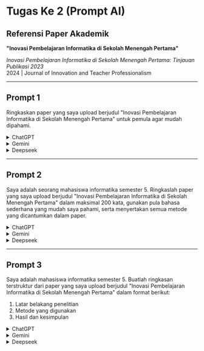 # Tugas Ke 2 (Prompt AI)  

## Referensi Paper Akademik  
**"Inovasi Pembelajaran Informatika di Sekolah Menengah Pertama"**  

*Inovasi Pembelajaran Informatika di Sekolah Menengah Pertama: Tinjauan Publikasi 2023*  
2024 | Journal of Innovation and Teacher Professionalism  

---

## Prompt 1  
Ringkaskan paper yang saya upload berjudul "Inovasi Pembelajaran Informatika di Sekolah Menengah Pertama" untuk pemula agar mudah dipahami.  

<details>
<summary>ChatGPT</summary>

Baik, saya ringkas isi paper "Inovasi Pembelajaran Informatika di Sekolah Menengah Pertama: Tinjauan Publikasi 2023-2024" dengan bahasa sederhana agar mudah dipahami pemula:  

**Ringkasan Sederhana**  
1. **Latar Belakang**  
   - Informatika kini menjadi pelajaran penting di SMP karena dunia sudah sangat bergantung pada teknologi digital.  
   - Guru dituntut berinovasi agar pembelajaran tidak hanya teori, tapi juga melatih keterampilan praktis.  

2. **Tujuan Paper**  
   - Meninjau berbagai penelitian dan publikasi terbaru (2023–2024) tentang cara-cara baru mengajar informatika di SMP.  
   - Memberikan gambaran tren, tantangan, dan solusi inovatif.  

3. **Inovasi yang Dibahas**  
   - Pembelajaran berbasis proyek: siswa belajar lewat membuat produk nyata seperti aplikasi sederhana, game, atau media digital.  
   - Gamifikasi: konsep game (poin, level, tantangan) dipakai untuk membuat belajar lebih menyenangkan.  
   - Blended learning: menggabungkan tatap muka di kelas dengan pembelajaran online.  
   - Penggunaan AI dan coding: memperkenalkan kecerdasan buatan, pemrograman visual (misalnya Scratch), dan robotika untuk melatih logika berpikir.  
   - Kolaborasi digital: siswa dilatih bekerja sama lewat platform online (Google Classroom, LMS, dsb).  

4. **Tantangan yang Dihadapi**  
   - Tidak semua sekolah punya fasilitas memadai (komputer, internet stabil).  
   - Guru perlu pelatihan agar bisa menggunakan metode baru.  
   - Kurikulum kadang masih kaku sehingga sulit menyesuaikan dengan perkembangan teknologi.  

5. **Manfaat Inovasi**  
   - Membuat pelajaran informatika lebih menarik.  
   - Meningkatkan kreativitas, kemampuan berpikir kritis, dan kerja sama.  
   - Menyiapkan siswa menghadapi era digital sejak dini.  

6. **Kesimpulan**  
   - Inovasi pembelajaran informatika di SMP sangat penting.  
   - Perlu dukungan fasilitas, pelatihan guru, dan kebijakan sekolah agar bisa berjalan maksimal.  
   - Dengan inovasi, siswa tidak hanya paham teknologi, tapi juga siap jadi pengguna dan pencipta teknologi.  

</details>

<details>
<summary>Gemini</summary>

Tentu, berikut adalah ringkasan sederhana dari paper "Inovasi Pembelajaran Informatika di Sekolah Menengah Pertama" yang mudah dipahami untuk pemula.  

**Ringkasan Sederhana: Inovasi Mengajar Informatika di SMP**  

**Pokok Pikiran Utama**  
Paper ini mengulas tentang cara-cara baru dan kreatif (inovasi) yang digunakan guru untuk mengajar mata pelajaran Informatika di SMP, berdasarkan penelitian-penelitian terbaru dari tahun 2023–2024.  

**Latar Belakang (Kenapa Ini Penting?)**  
Dulu, Informatika adalah pelajaran pilihan. Namun, sejak adanya Kurikulum Merdeka, semua siswa SMP wajib belajar Informatika. Hal ini menjadi tantangan baru bagi guru dan siswa. Guru perlu cara mengajar yang menarik agar siswa tidak bosan dan bisa paham materi dengan baik. Oleh karena itu, para peneliti ingin tahu inovasi apa saja yang sudah dibuat para guru untuk membuat pelajaran ini menjadi lebih efektif.  

**Apa yang Peneliti Lakukan? (Metode)**  
Para peneliti melakukan "tinjauan pustaka". Artinya, mereka mencari dan menganalisis artikel-artikel ilmiah yang sudah dipublikasikan di Google Scholar. Mereka fokus pada artikel dari tahun 2023 dan 2024 untuk mendapatkan informasi yang paling baru tentang inovasi pembelajaran Informatika di tingkat SMP.  

**Apa Saja yang Mereka Temukan? (Hasil Utama)**  
Dari banyak artikel yang ada, peneliti menemukan 16 artikel yang paling relevan. Temuan utamanya adalah:  
- **Fokus Utama pada Media Pembelajaran**: Ternyata, inovasi yang paling banyak dilakukan guru adalah menciptakan media atau alat bantu ajar. Dari 16 artikel, 12 di antaranya membahas tentang pengembangan media.  
- **Contoh Inovasi Media yang Ditemukan**:  
  - Aplikasi pendidikan (Thunkable, MIT App Inventor)  
  - Website interaktif (Google Sites)  
  - Kuis online (Quizizz)  
  - Video animasi (Powtoon, Doratoon)  
  - Lembar Kerja Siswa (LKS) digital (Canva, Liveworksheet)  
  - Augmented Reality (AR)  
- **Model Pembelajaran yang Muncul**:  
  - Game Based Learning: belajar sambil bermain game.  
  - Creative Problem Solving: melatih siswa berpikir kritis dan kreatif.  
- **Kurangnya Inovasi pada Strategi**: Inovasi lebih banyak pada "alat" (media), dan masih sedikit yang membahas "cara" mengajar (model atau strategi).  

**Kesimpulan Sederhana**  
Guru-guru Informatika di SMP sangat aktif berinovasi, terutama dalam menciptakan media pembelajaran yang modern dan interaktif. Ini membuat siswa lebih tertarik belajar. Namun, ke depannya perlu lebih banyak penelitian tentang strategi mengajar, bukan hanya tentang alat bantunya.  

</details>

<details>
<summary>Deepseek</summary>

Tentu! Berikut adalah ringkasan sederhana dari paper tersebut untuk pemula:  

### Judul: Inovasi Pembelajaran Informatika di Sekolah Menengah Pertama (SMP)  

#### Apa yang Dilakukan Penelitian Ini?  
Penelitian ini bertujuan untuk **melihat inovasi-inovasi terbaru** dalam pembelajaran mata pelajaran **Informatika di SMP** pada tahun 2023–2024. Peneliti menggunakan Google Scholar dan aplikasi Publish or Perish untuk mencari dan menganalisis artikel-artikel terkait.  

#### Mengapa Penting?  
- Informatika sekarang menjadi **mata pelajaran wajib** di Kurikulum Merdeka (sebelumnya hanya bagian dari Prakarya).  
- Guru dan siswa perlu beradaptasi dengan materi dan metode pembelajaran yang baru.  
- Inovasi diperlukan agar pembelajaran lebih **menarik, efektif, dan sesuai dengan perkembangan teknologi**.  

#### Hasil Temuan  
1. **Jenis Artikel yang Ditemukan**  
   - 12 artikel tentang **pengembangan media pembelajaran** (aplikasi, video, game).  
   - 1 artikel tentang **penelitian tindakan kelas**.  
   - 2 artikel tentang **penelitian eksperimen**.  
   - 1 artikel **deskriptif kuantitatif**.  

2. **Inovasi yang Populer**  
   - Aplikasi Android (Thunkable, MIT App Inventor)  
   - Video animasi (Doratoon, Powtoon)  
   - Platform kuis (Quizizz)  
   - Augmented Reality (AR)  
   - Google Sites untuk materi online  

3. **Model Pembelajaran yang Ditemukan**  
   - **Game Based Learning (GBL)**  
   - **Creative Problem Solving (CPS)**  

#### Kesimpulan  
- Mayoritas inovasi berfokus pada **pengembangan media pembelajaran**, bukan pada metode atau strategi mengajar.  
- Guru cenderung memilih metode yang **langsung bisa dipakai di kelas**.  
- Inovasi ini membantu siswa lebih **terlibat dan termotivasi** dalam belajar informatika.  

#### Saran untuk Penelitian Selanjutnya  
- Memperluas pencarian ke database lain seperti Scopus atau Web of Science.  
- Perlu lebih banyak meneliti **model dan strategi pembelajaran**, tidak hanya media.  

---

**Pesan Utama untuk Pemula:**  
Guru-guru di Indonesia sedang aktif berinovasi dalam mengajar informatika dengan memanfaatkan teknologi seperti aplikasi, game, dan video. Tujuannya adalah agar siswa lebih mudah memahami pelajaran dan siap menghadapi era digital.  

</details>

---

## Prompt 2  
Saya adalah seorang mahasiswa informatika semester 5. Ringkaslah paper yang saya upload berjudul "Inovasi Pembelajaran Informatika di Sekolah Menengah Pertama" dalam maksimal 200 kata, gunakan pula bahasa sederhana yang mudah saya pahami, serta menyertakan semua metode yang dicantumkan dalam paper.  

<details>
<summary>ChatGPT</summary>

Berikut ringkasan paper “Inovasi Pembelajaran Informatika di Sekolah Menengah Pertama” dalam bahasa sederhana dan maksimal 200 kata:  

Paper ini membahas berbagai inovasi yang digunakan untuk meningkatkan pembelajaran Informatika di tingkat SMP. Tujuan utamanya adalah membuat pelajaran lebih menarik, interaktif, dan sesuai dengan perkembangan teknologi.  

**Metode pembelajaran yang diuraikan:**  
1. **Flipped Classroom** – siswa mempelajari materi di rumah melalui video/online, kemudian di kelas digunakan untuk diskusi dan praktik.  
2. **Project-Based Learning (PjBL)** – siswa belajar dengan mengerjakan proyek nyata, misalnya membuat aplikasi sederhana atau website.  
3. **Problem-Based Learning (PBL)** – pembelajaran dimulai dari masalah nyata yang harus dianalisis dan diselesaikan siswa dengan teknologi.  
4. **Blended Learning** – kombinasi pembelajaran tatap muka dan online.  
5. **Gamifikasi** – memasukkan elemen permainan (poin, badge, level).  

Paper ini menekankan bahwa metode-metode tersebut dapat meningkatkan keterampilan berpikir kritis, kreativitas, dan kolaborasi siswa. Guru perlu menguasai teknologi digital dan mendesain pembelajaran sesuai karakteristik siswa SMP.  

**Kesimpulan**  
Inovasi pembelajaran Informatika bukan hanya soal teknologi, tetapi juga strategi mengajar yang membuat siswa aktif, terlibat, dan siap menghadapi tantangan era digital.  

</details>

<details>
<summary>Gemini</summary>

Tentu, ini adalah ringkasan sederhana dari paper tersebut untuk kamu:  

Paper ini merupakan sebuah **literature review** yang menganalisis tren inovasi dalam mengajar Informatika di tingkat SMP selama periode 2023–2024, seiring ditetapkannya Informatika sebagai mata pelajaran wajib dalam Kurikulum Merdeka.  

Dari 16 artikel jurnal yang dianalisis, mayoritas inovasi (12 artikel) berfokus pada pengembangan (**Research and Development**) media pembelajaran interaktif seperti aplikasi Android, game, dan bahan ajar berbasis Augmented Reality (AR). Inovasi pada model dan strategi pembelajaran masih jarang ditemukan.  

**Metode penelitian yang digunakan:**  
- Penelitian Pengembangan (R&D)  
- Penelitian Tindakan Kelas (PTK)  
- Penelitian Eksperimen  
- Penelitian Kuantitatif Deskriptif  

Paper ini juga menyoroti dua model pembelajaran inovatif yang ditemukan, yaitu **Game Based Learning (GBL)** dan **Creative Problem Solving (CPS)**, yang bertujuan meningkatkan motivasi dan kemampuan berpikir kritis siswa.  

</details>

<details>
<summary>Deepseek</summary>

**Ringkasan:**  

Paper ini meninjau inovasi pembelajaran Informatika di SMP berdasarkan publikasi tahun 2023–2024 dari Google Scholar menggunakan aplikasi Publish or Perish. Dari 16 artikel terpilih, didominasi oleh **metode pengembangan (R&D)** yang fokus pada pembuatan media pembelajaran seperti aplikasi Android, e-LKPD, dan augmented reality.  

Selain itu:  
- 1 artikel menggunakan **Penelitian Tindakan Kelas (PTK)**  
- 2 artikel menggunakan **metode eksperimen**  
- 1 artikel dengan **pendekatan deskriptif kuantitatif**  

**Inovasi yang ditemukan:**  
- Media pembelajaran interaktif (Quizizz, MIT App Inventor, AR)  
- Model pembelajaran: **Game Based Learning (GBL)** dan **Creative Problem Solving (CPS)**  

**Kesimpulan:**  
Inovasi pembelajaran Informatika di SMP masih didominasi pengembangan media, dan direkomendasikan penelitian lebih lanjut dengan cakupan database yang lebih luas.  

</details>

---

## Prompt 3  
Saya adalah mahasiswa informatika semester 5. Buatlah ringkasan terstruktur dari paper yang saya upload berjudul "Inovasi Pembelajaran Informatika di Sekolah Menengah Pertama" dalam format berikut:  
1. Latar belakang penelitian  
2. Metode yang digunakan  
3. Hasil dan kesimpulan  

<details>
<summary>ChatGPT</summary>

**1. Latar Belakang Penelitian**  
Perkembangan teknologi digital menuntut adanya pembelajaran informatika sejak dini, termasuk di tingkat SMP. Namun, implementasi kurikulum sering menghadapi tantangan seperti keterbatasan guru, sarana prasarana, serta metode pembelajaran tradisional. Oleh karena itu, inovasi pembelajaran diperlukan agar siswa tidak hanya menjadi pengguna teknologi, tetapi juga mampu berpikir komputasional dan kreatif.  

**2. Metode yang Digunakan**  
Tinjauan publikasi (literature review) dari berbagai penelitian inovasi pembelajaran informatika di SMP pada periode 2023–2024. Data dianalisis untuk menemukan tren, strategi, dan metode efektif, seperti project-based learning, integrasi dengan mata pelajaran lain, media digital interaktif, serta pendekatan kolaboratif berbasis masalah nyata.  

**3. Hasil dan Kesimpulan**  
Inovasi pembelajaran mampu meningkatkan minat belajar, keterampilan berpikir kritis, dan kreativitas siswa. Guru berperan penting sebagai fasilitator penggunaan teknologi. Kesimpulannya, pembelajaran informatika di SMP membutuhkan kombinasi kurikulum adaptif, metode kreatif, serta dukungan infrastruktur agar siswa siap menghadapi era digital.  

</details>

<details>
<summary>Gemini</summary>

**1. Latar Belakang Penelitian**  
Perubahan status mata pelajaran Informatika dari pilihan menjadi wajib dalam Kurikulum Merdeka menuntut guru beradaptasi dan mengembangkan metode pembelajaran inovatif. Penelitian ini bertujuan mengidentifikasi dan menganalisis inovasi pembelajaran Informatika yang dipublikasikan 2023–2024 di tingkat SMP.  

**2. Metode yang Digunakan**  
Metode tinjauan pustaka (literature review). Artikel dikumpulkan dari Google Scholar dengan aplikasi Publish or Perish menggunakan kata kunci terkait "inovasi pembelajaran Informatika SMP" dengan periode 2023–2024. Dari hasil pencarian, 16 artikel dianalisis.  

**3. Hasil dan Kesimpulan**  
Dari 16 artikel relevan, mayoritas (12 artikel) berfokus pada pengembangan media pembelajaran. Inovasi mencakup model pembelajaran seperti **Game Based Learning (GBL)** dan **Creative Problem Solving (CPS)**, serta penggunaan media interaktif (aplikasi Android, AR, Quizizz, Google Site). Disimpulkan bahwa inovasi Informatika di SMP lebih banyak fokus pada media dibanding strategi pembelajaran.  

</details>

<details>
<summary>Deepseek</summary>

**1. Latar Belakang Penelitian**  
Informatika menjadi mata pelajaran wajib dalam Kurikulum Merdeka, menggantikan posisinya yang sebelumnya digabung dengan Prakarya. Perubahan ini menuntut guru dan siswa beradaptasi dengan materi baru, sehingga inovasi pembelajaran sangat diperlukan.  

**2. Metode yang Digunakan**  
Penelitian ini menggunakan metode **tinjauan pustaka (literature review)** dengan sumber utama artikel di Google Scholar periode 2023–2024, dianalisis menggunakan aplikasi Publish or Perish. Dari hasil pencarian, 16 artikel yang relevan dipilih.  

**3. Hasil dan Kesimpulan**  
Mayoritas artikel (12) membahas **pengembangan media pembelajaran** (aplikasi Android, video animasi, AR, kuis online). Sisanya berupa penelitian tindakan kelas, eksperimen, dan deskriptif kuantitatif. Model pembelajaran yang muncul antara lain **Game Based Learning (GBL)** dan **Creative Problem Solving (CPS)**.  

Kesimpulannya, inovasi lebih banyak fokus pada media dibanding strategi pembelajaran. Guru memilih inovasi yang bisa langsung dipakai di kelas. Penelitian selanjutnya disarankan memperluas sumber ke database lain agar hasil lebih komprehensif.  

</details>
